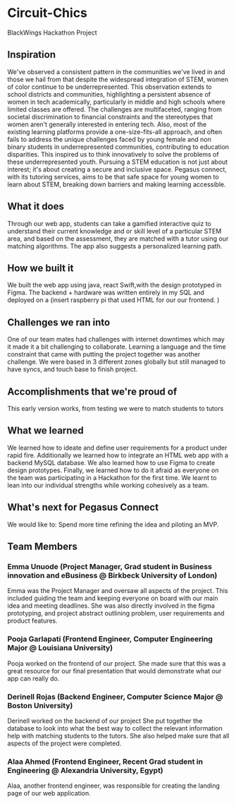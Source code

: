 # Circuit-Chics
BlackWings Hackathon Project 
## **Inspiration**

We've observed a consistent pattern in the communities we've lived in and those we hail from that despite the widespread integration of STEM, women of color continue to be underrepresented. This observation extends to school districts and communities, highlighting a persistent absence of women in tech academically, particularly in middle and high schools where limited classes are offered. The challenges are multifaceted, ranging from societal discrimination to financial constraints and the stereotypes that women aren't generally interested in entering tech. Also, most of the existing learning platforms provide a one-size-fits-all approach, and often fails  to address the unique challenges faced by young female and non binary students in underrepresented communities, contributing to education disparities.  This inspired us to think innovatively to solve the problems of these underrepresented youth. Pursuing a STEM education is not just about interest; it's about creating a secure and inclusive space. Pegasus connect, with its tutoring services, aims to be that safe space for young women to learn about STEM, breaking down barriers and making learning accessible.

## What it does

Through our web app, students can take a gamified interactive quiz to understand their current knowledge and or skill level of a particular STEM area, and based on the assessment, they are matched with a tutor using our matching algorithms. The app also suggests a personalized learning path.

## How we built it 

We built the web app using java, react Swift,with the design prototyped in Figma.  The backend + hardware was written entirely in my SQL and deployed on a (insert raspberry pi that used HTML for our  our frontend. )

## Challenges we ran into
One of our team mates had challenges with internet  downtimes which may it made it a bit challenging to collaborate. Learning a language and the time constraint that came with putting the project together was another challenge.  We were based in 3 different zones globally  but still managed to have syncs, and touch base to finish project.

## Accomplishments that we're proud of

This early version works, from testing we were to match students to tutors

## What we learned

We learned how to ideate and define user requirements for a product under rapid fire. Additionally we learned how to integrate an HTML web app with a backend MySQL database. We also learned how to use Figma to create design prototypes.  Finally, we learned how to do it afraid as everyone on the team was participating in a Hackathon for the first time. We learnt to lean into our individual strengths while working cohesively as a team.

## What's next for Pegasus Connect

We would like to:
Spend more time refining the idea and piloting an MVP.


## Team Members

### Emma Unuode (Project Manager, Grad student in Business innovation and eBusiness  @ Birkbeck University of London)

Emma was the Project Manager and oversaw all aspects of the project. This included guiding the team and keeping everyone on board with our main idea and meeting deadlines. She was also directly involved in the figma prototyping, and project abstract outlining problem, user requirements and product features.

### Pooja  Garlapati (Frontend Engineer, Computer Engineering Major  @ Louisiana University)

Pooja worked  on the frontend of our project. She made sure that this was a great resource for our final presentation that would demonstrate what our app can really do. 

### Derinell Rojas (Backend Engineer, Computer Science Major @ Boston University)

Derinell worked on the backend of our project She put together the database to look into what the best way to collect the relevant information  help with matching students to the tutors. She also helped make sure that all aspects of the project were completed.

### Alaa Ahmed (Frontend Engineer, Recent Grad student in Engineering @ Alexandria University, Egypt)

Alaa, another frontend engineer, was responsible for creating the landing page of our web application.
